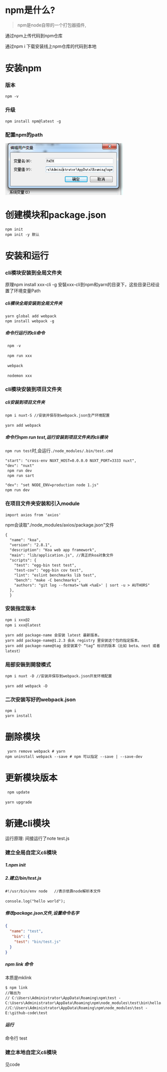 

# npm是什么?

>npm是node自带的一个打包器插件,

通过npm上传代码到npm仓库 

通过npm i 下载安装线上npm仓库的代码到本地


# 安装npm


### 版本

    npm -v

### 升级

    npm install npm@latest -g


### 配置npm的path
![1](./2.png)


# 创建模块和package.json

    npm init
    npm init -y 默认

# 安装和运行

### cli模块安装到全局文件夹

 原理npm install xxx-cli -g 安裝xxx-cli到npm和yarn的目录下，这些目录已经设置了环境变量Path

##### cli模块全局安装到全局文件夹

```
yarn global add webpack 
npm install webpack -g 
```

##### 命令行运行的cli命令

```
 npm -v
 
 npm run xxx
 
 webpack  
 
 nodemon xxx
```

### cli模块安装到项目文件夹

##### cli安装到项目文件夹

```
npm i nuxt-S //安装并保存到webpack.json生产环境配置

yarn add webpack 

```


##### 命令行npm run test,运行安装到项目文件夹的cli模块

`npm run test`时,会运行`./node_modules/.bin/test.cmd`

```
"start": "cross-env NUXT_HOST=0.0.0.0 NUXT_PORT=3333 nuxt",
"dev": "nuxt"
 npm run dev
 npm run sart
```


```
"dev": "set NODE_ENV=production node 1.js"  
npm run dev
```



### 在项目文件夹安装和引入module


```
import axios from 'axios'
```
npm会读取"./node_modules/axios/package.json"文件

```
{
  "name": "koa",
  "version": "2.8.1",
  "description": "Koa web app framework",
  "main": "lib/application.js", //真正的koa对象文件
  "scripts": {
    "test": "egg-bin test test",
    "test-cov": "egg-bin cov test",
    "lint": "eslint benchmarks lib test",
    "bench": "make -C benchmarks",
    "authors": "git log --format='%aN <%aE>' | sort -u > AUTHORS"
  },
  }
```



### 安装指定版本

```html
npm i xxx@2
npm i xxx@latest
```
```
yarn add package-name 会安装 latest 最新版本。
yarn add package-name@1.2.3 会从 registry 里安装这个包的指定版本。
yarn add package-name@tag 会安装某个 “tag” 标识的版本（比如 beta、next 或者 latest）

```

### 局部安裝到開發模式

```
npm i nuxt -D //安装并保存到webpack.json开发环境配置

yarn add webpack -D
```

### 二次安装写好的webpack.json

```
npm i
yarn install
```


# 删除模块

```
 yarn remove webpack # yarn
npm uninstall webpack --save # npm 可以指定 --save | --save-dev
```

# 更新模块版本
```
 npm update

yarn upgrade
```

# 新建cli模块

运行原理: 间接运行了note test.js

### 建立全局自定义cli模块

##### 1.npm init

##### 2.建立/bin/test.js
```
#!/usr/bin/env node   //表示依靠node解析本文件

console.log("hello world");
```

##### 修改package.json文件,设置命令名字

```json
{
  "name": "test",
   "bin": {
    "test": "bin/test.js"
  }
}

```
#####  npm link 命令

本质是mklink
```
$ npm link
//输出为
// C:\Users\Administrator\AppData\Roaming\npm\test - C:\Users\Administrator\AppData\Roaming\npm\node_modules\test\bin\hello.js
//C:\Users\Administrator\AppData\Roaming\npm\node_modules\test - E:\github-code\test
```

##### 运行

命令行  test

### 建立本地自定义cli模块

见code